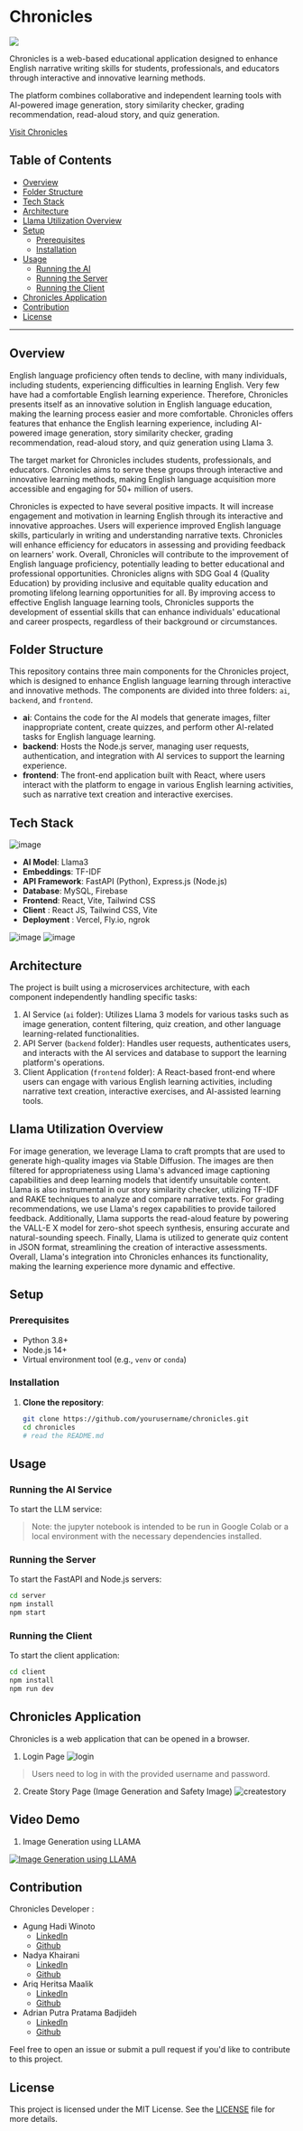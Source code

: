 # Chronicles

<img src="./logo.png">

Chronicles is a web-based educational application designed to enhance English narrative writing skills for students, professionals, and educators through interactive and innovative learning methods.

The platform combines collaborative and independent learning tools with AI-powered image generation, story similarity checker, grading recommendation, read-aloud story, and quiz generation.

[Visit Chronicles](https://chronicles.heritsam.dev/)

## Table of Contents

- [Overview](#overview)
- [Folder Structure](#folder-structure)
- [Tech Stack](#tech-stack)
- [Architecture](#architecture)
- [Llama Utilization Overview](#llama-utilization-overview)
- [Setup](#setup)
  - [Prerequisites](#prerequisites)
  - [Installation](#installation)
- [Usage](#usage)
  - [Running the AI](#running-the-ai-service)
  - [Running the Server](#running-the-server)
  - [Running the Client](#running-the-client)
- [Chronicles Application](#chronicles-application)
- [Contribution](#contribution)
- [License](#license)

---

## Overview

English language proficiency often tends to decline, with many individuals, including students, experiencing difficulties in learning English. Very few have had a comfortable English learning experience. Therefore, Chronicles presents itself as an innovative solution in English language education, making the learning process easier and more comfortable. Chronicles offers features that enhance the English learning experience, including AI-powered image generation, story similarity checker, grading recommendation, read-aloud story, and quiz generation using Llama 3.

The target market for Chronicles includes students, professionals, and educators. Chronicles aims to serve these groups through interactive and innovative learning methods, making English language acquisition more accessible and engaging for 50+ million of users.

Chronicles is expected to have several positive impacts. It will increase engagement and motivation in learning English through its interactive and innovative approaches. Users will experience improved English language skills, particularly in writing and understanding narrative texts. Chronicles will enhance efficiency for educators in assessing and providing feedback on learners' work. Overall, Chronicles will contribute to the improvement of English language proficiency, potentially leading to better educational and professional opportunities. Chronicles aligns with SDG Goal 4 (Quality Education) by providing inclusive and equitable quality education and promoting lifelong learning opportunities for all. By improving access to effective English language learning tools, Chronicles supports the development of essential skills that can enhance individuals' educational and career prospects, regardless of their background or circumstances.

## Folder Structure

This repository contains three main components for the Chronicles project, which is designed to enhance English language learning through interactive and innovative methods. The components are divided into three folders: `ai`, `backend`, and `frontend`.

- **ai**: Contains the code for the AI models that generate images, filter inappropriate content, create quizzes, and perform other AI-related tasks for English language learning.
- **backend**: Hosts the Node.js server, managing user requests, authentication, and integration with AI services to support the learning experience.
- **frontend**: The front-end application built with React, where users interact with the platform to engage in various English learning activities, such as narrative text creation and interactive exercises.

## Tech Stack

![image](./techstack.png)

- **AI Model**: Llama3
- **Embeddings**: TF-IDF
- **API Framework**: FastAPI (Python), Express.js (Node.js)
- **Database**: MySQL, Firebase
- **Frontend**: React, Vite, Tailwind CSS
- **Client** : React JS, Tailwind CSS, Vite
- **Deployment** : Vercel, Fly.io, ngrok

![image](./workflow.png)
![image](./generativeimage.png)

## Architecture

The project is built using a microservices architecture, with each component independently handling specific tasks:

1. AI Service (`ai` folder): Utilizes Llama 3 models for various tasks such as image generation, content filtering, quiz creation, and other language learning-related functionalities.
2. API Server (`backend` folder): Handles user requests, authenticates users, and interacts with the AI services and database to support the learning platform's operations.
3. Client Application (`frontend` folder): A React-based front-end where users can engage with various English learning activities, including narrative text creation, interactive exercises, and AI-assisted learning tools.

## Llama Utilization Overview
For image generation, we leverage Llama to craft prompts that are used to generate high-quality images via Stable Diffusion. The images are then filtered for appropriateness using Llama's advanced image captioning capabilities and deep learning models that identify unsuitable content. Llama is also instrumental in our story similarity checker, utilizing TF-IDF and RAKE techniques to analyze and compare narrative texts. For grading recommendations, we use Llama's regex capabilities to provide tailored feedback. Additionally, Llama supports the read-aloud feature by powering the VALL-E X model for zero-shot speech synthesis, ensuring accurate and natural-sounding speech. Finally, Llama is utilized to generate quiz content in JSON format, streamlining the creation of interactive assessments. Overall, Llama's integration into Chronicles enhances its functionality, making the learning experience more dynamic and effective.

## Setup

### Prerequisites

- Python 3.8+
- Node.js 14+
- Virtual environment tool (e.g., `venv` or `conda`)

### Installation

1. **Clone the repository**:
   ```bash
   git clone https://github.com/yourusername/chronicles.git
   cd chronicles
   # read the README.md
   ```

## Usage

### Running the AI Service

To start the LLM service:

> Note: the jupyter notebook is intended to be run in Google Colab or a local environment with the necessary dependencies installed.

### Running the Server

To start the FastAPI and Node.js servers:
```bash
cd server
npm install
npm start
```

### Running the Client

To start the client application:
```bash
cd client
npm install
npm run dev
```

## Chronicles Application
Chronicles is a web application that can be opened in a browser.

1. Login Page
![login](./login.png)
> Users need to log in with the provided username and password.

2. Create Story Page (Image Generation and Safety Image)
![createstory](./createstory.png)

## Video Demo

1. Image Generation using LLAMA

[![Image Generation using LLAMA](https://img.youtube.com/vi/lW8sy1saTlY/0.jpg)](https://www.youtube.com/watch?v=lW8sy1saTlY)

## Contribution

Chronicles Developer :
- Agung Hadi Winoto
  - [LinkedIn](https://www.linkedin.com/in/agung-hadi-winoto/)
  - [Github](https://github.com/4fortunezw)
- Nadya Khairani
  - [LinkedIn](https://www.linkedin.com/in/nadyaakhairani/)
  - [Github](https://github.com/nadyaakhairani)
- Ariq Heritsa Maalik
  - [LinkedIn](https://www.linkedin.com/in/heritsam/)
  - [Github](https://github.com/heritsam)
- Adrian Putra Pratama Badjideh
  - [LinkedIn](https://www.linkedin.com/in/adrian-putra-pratama-badjideh-8a2492238/)
  - [Github](https://github.com/glazeradr)

Feel free to open an issue or submit a pull request if you'd like to contribute to this project.


## License

This project is licensed under the MIT License. See the [LICENSE](./LICENSE) file for more details.
